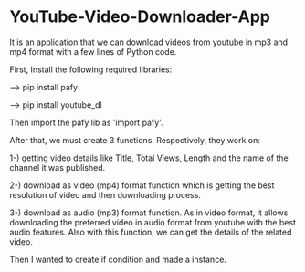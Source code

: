 # YouTube-Video-Downloader-App
It is an application that we can download videos from youtube in mp3 and mp4 format with a few lines of Python code.

First, Install the following required libraries:

--> pip install pafy

--> pip install youtube_dl 

Then import the pafy lib as 'import pafy'.

After that, we must create 3 functions. Respectively, they work on:

1-) getting video details like Title, Total Views, Length and the name of the channel it was published.

2-) download as video (mp4) format function which is getting the best resolution of video and then downloading process.

3-) download as audio (mp3) format function. As in video format, it allows downloading the preferred video in audio format from youtube with the best audio features. 
Also with this function, we can get the details of the related video. 

Then I wanted to create if condition and made a instance. 
